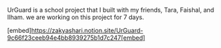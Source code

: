 UrGuard is a school project that I built with my friends, Tara, Faishal, and Ilham. we are working on this project for 7 days.

[embed]https://zakyashari.notion.site/UrGuard-9c66f23ceeb94e4bb8939275b1d7c247[embed]

